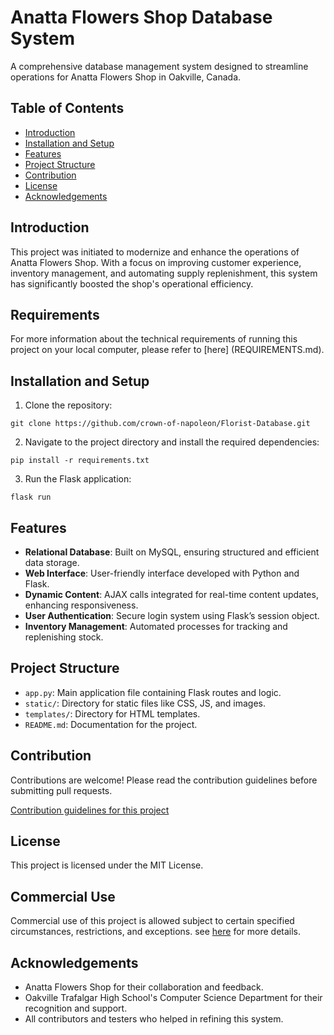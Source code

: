 # Anatta Flowers Shop Database System

A comprehensive database management system designed to streamline operations for Anatta Flowers Shop in Oakville, Canada.

## Table of Contents

- [Introduction](#introduction)
- [Installation and Setup](#installation-and-setup)
- [Features](#features)
- [Project Structure](#project-structure)
- [Contribution](#contribution)
- [License](#license)
- [Acknowledgements](#acknowledgements)

## Introduction

This project was initiated to modernize and enhance the operations of Anatta Flowers Shop. With a focus on improving customer experience, inventory management, and automating supply replenishment, this system has significantly boosted the shop's operational efficiency.

## Requirements

For more information about the technical requirements of running this project on your local computer, please refer to [here] (REQUIREMENTS.md).


## Installation and Setup

1. Clone the repository:

```
git clone https://github.com/crown-of-napoleon/Florist-Database.git
```

2. Navigate to the project directory and install the required dependencies:
```
pip install -r requirements.txt
```

3. Run the Flask application:
```
flask run
```

## Features

- **Relational Database**: Built on MySQL, ensuring structured and efficient data storage.
- **Web Interface**: User-friendly interface developed with Python and Flask.
- **Dynamic Content**: AJAX calls integrated for real-time content updates, enhancing responsiveness.
- **User Authentication**: Secure login system using Flask’s session object.
- **Inventory Management**: Automated processes for tracking and replenishing stock.

## Project Structure

- `app.py`: Main application file containing Flask routes and logic.
- `static/`: Directory for static files like CSS, JS, and images.
- `templates/`: Directory for HTML templates.
- `README.md`: Documentation for the project.

## Contribution

Contributions are welcome! Please read the contribution guidelines before submitting pull requests.

[Contribution guidelines for this project](CONTRIBUTING.md)


## License
This project is licensed under the MIT License. 

## Commercial Use

Commercial use of this project is allowed subject to certain specified circumstances, restrictions, and exceptions. see [here](COMMERCIAL.md) for more details.

## Acknowledgements

- Anatta Flowers Shop for their collaboration and feedback.
- Oakville Trafalgar High School's Computer Science Department for their recognition and support.
- All contributors and testers who helped in refining this system.

